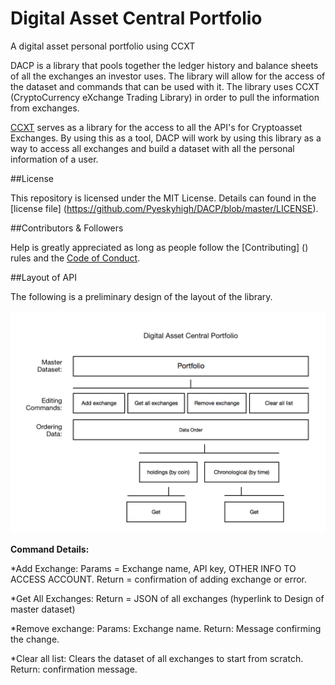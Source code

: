 # Digital Asset Central Portfolio
A digital asset personal portfolio using CCXT

DACP is a library that pools together the ledger history and balance sheets of all the exchanges an
investor uses. The library will allow for the access of the dataset and commands that can be used
with it. The library uses CCXT (CryptoCurrency eXchange Trading Library) in order to pull the
information from exchanges.

[CCXT](https://github.com/ccxt/ccxt) serves as a library for the access to all the API's for Cryptoasset Exchanges. By using this as a tool, DACP will work by using this library as a way to access all exchanges and build a
dataset with all the personal information of a user.

##License

This repository is licensed under the MIT License. Details can found in the [license file] (https://github.com/Pyeskyhigh/DACP/blob/master/LICENSE).

##Contributors & Followers

Help is greatly appreciated as long as people follow the [Contributing] () rules and the [Code of
Conduct](https://github.com/Pyeskyhigh/DACP/blob/master/CODE_OF_CONDUCT.md).


##Layout of API

The following is a preliminary design of the layout of the library.

![picture](./misc/Preliminary-plan-for-Library.png)

**Command Details:**

*Add Exchange:
    Params = Exchange name, API key, OTHER INFO TO ACCESS ACCOUNT.
    Return = confirmation of adding exchange or error.

*Get All Exchanges:
    Return = JSON of all exchanges (hyperlink to Design of master dataset)

*Remove exchange:
    Params: Exchange name.
    Return: Message confirming the change.

*Clear all list: Clears the dataset of all exchanges to start from scratch.
    Return: confirmation message.
